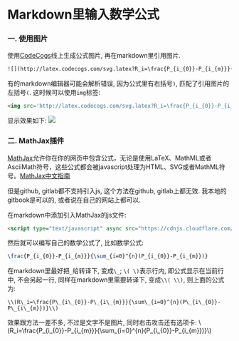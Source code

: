 # Markdown里输入数学公式

### 一. 使用图片

使用[CodeCogs](http://latex.codecogs.com/eqneditor/editor.php?lang=zh-cn)线上生成公式图片, 再在markdown里引用图片.

```markdown
![](http://latex.codecogs.com/svg.latex?R_i=\frac{P_{i_{0}}-P_{i_{m}}}{\sum_{i=0}^{n}(P_{i_{0}}-P_{i_{m}})})
```

有的markdown编辑器可能会解析错误, 因为公式里有右括号`)`, 匹配了引用图片的左括号`(`. 这时候可以使用`img`标签:

```html
<img src='http://latex.codecogs.com/svg.latex?R_i=\frac{P_{i_{0}}-P_{i_{m}}}{\sum_{i=0}^{n}(P_{i_{0}}-P_{i_{m}})}'/>
```

显示效果如下:
<img src='http://latex.codecogs.com/svg.latex?R_i=\frac{P_{i_{0}}-P_{i_{m}}}{\sum_{i=0}^{n}(P_{i_{0}}-P_{i_{m}})}'/>

### 二. MathJax插件

[MathJax](https://www.mathjax.org)允许你在你的网页中包含公式，无论是使用LaTeX、MathML或者AsciiMath符号，这些公式都会被javascript处理为HTML、SVG或者MathML符号。[MathJax中文指南](https://mathjax-chinese-doc.readthedocs.io/en/latest/start.html)

但是github, gitlab都不支持引入js, 这个方法在github, gitlab上都无效. 我本地的gitbook是可以的, 或者说在自己的网站上都可以.

在markdown中添加引入MathJax的js文件:

```html
<script type="text/javascript" async src="https://cdnjs.cloudflare.com/ajax/libs/mathjax/2.7.1/MathJax.js?config=TeX-AMS-MML_HTMLorMML"></script>
```

然后就可以编写自己的数学公式了, 比如数学公式:

```latex
\frac{P_{i_{0}}-P_{i_{m}}}{\sum_{i=0}^{n}(P_{i_{0}}-P_{i_{m}})}
```

在markdown里最好把`_`给转译下, 变成`\_`; `\( \)`表示行内, 即公式显示在当前行中, 不会另起一行, 同样在markdown里需要转译下, 变成`\\( \\)`, 则上面的公式为:

```
\\(R\_i=\frac{P\_{i\_{0}}-P\_{i\_{m}}}{\sum\_{i=0}^{n}(P\_{i\_{0}}-P\_{i\_{m}})}\\)
```

<script type="text/javascript" async src="https://cdnjs.cloudflare.com/ajax/libs/mathjax/2.7.1/MathJax.js?config=TeX-AMS-MML_HTMLorMML"></script>
效果跟方法一差不多, 不过是文字不是图片, 同时右击攻击还有选项卡: \\(R\_i=\frac{P\_{i\_{0}}-P\_{i\_{m}}}{\sum\_{i=0}^{n}(P\_{i\_{0}}-P\_{i\_{m}})}\\)
